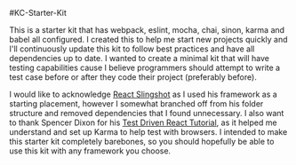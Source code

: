 #KC-Starter-Kit

This is a starter kit that has webpack, eslint, mocha, chai, sinon, karma
and babel all configured. I created this to help me start new projects quickly
and I'll continuously update this kit to follow best practices and have all
dependencies up to date. I wanted to create a minimal kit that will have testing
capabilities cause I believe programmers should attempt to write a test case
before or after they code their project (preferably before).

I would like to acknowledge [React Slingshot](https://github.com/coryhouse/react-slingshot)
as I used his framework as a starting placement, however I somewhat branched off
from his folder structure and removed dependencies that I found unnecessary.
I also want to thank Spencer Dixon for his
[Test Driven React Tutorial](http://spencerdixon.com/blog/test-driven-react-tutorial.html),
as it helped me understand and set up Karma to help test with browsers.
I intended to make this starter kit completely barebones, so you should hopefully
be able to use this kit with any framework you choose.
